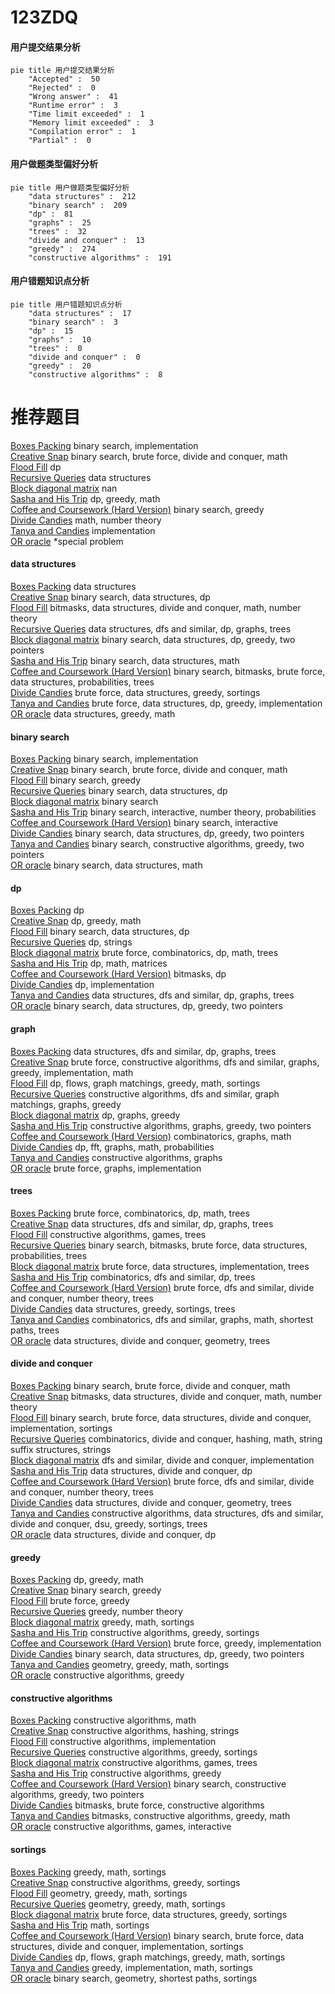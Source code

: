 # 123ZDQ
<!-- tabs:start -->
#### **用户提交结果分析**

```mermaid
pie title 用户提交结果分析
    "Accepted" :  50
    "Rejected" :  0
    "Wrong answer" :  41
    "Runtime error" :  3
    "Time limit exceeded" :  1
    "Memory limit exceeded" :  3
    "Compilation error" :  1
    "Partial" :  0
```
#### **用户做题类型偏好分析**

```mermaid
pie title 用户做题类型偏好分析
    "data structures" :  212
    "binary search" :  209
    "dp" :  81
    "graphs" :  25
    "trees" :  32
    "divide and conquer" :  13
    "greedy" :  274
    "constructive algorithms" :  191
```
#### **用户错题知识点分析**

```mermaid
pie title 用户错题知识点分析
    "data structures" :  17
    "binary search" :  3
    "dp" :  15
    "graphs" :  10
    "trees" :  0
    "divide and conquer" :  0
    "greedy" :  20
    "constructive algorithms" :  8
```
<!-- tabs:end -->
# 推荐题目
[Boxes Packing](http://codeforces.com/problemset/problem/1066/D)		binary search,
                        implementation		  
[Creative Snap](http://codeforces.com/problemset/problem/1111/C)		binary search,
                        brute force,
                        divide and conquer,
                        math		  
[Flood Fill](http://codeforces.com/problemset/problem/1114/D)		dp		  
[Recursive Queries](http://codeforces.com/problemset/problem/1117/G)		data structures		  
[Block diagonal matrix](http://codeforces.com/problemset/problem/1116/D1)		nan		  
[Sasha and His Trip](http://codeforces.com/problemset/problem/1113/A)		dp,
                        greedy,
                        math		  
[Coffee and Coursework (Hard Version)](http://codeforces.com/problemset/problem/1118/D2)		binary search,
                        greedy		  
[Divide Candies](http://codeforces.com/problemset/problem/1056/B)		math,
                        number theory		  
[Tanya and Candies](http://codeforces.com/problemset/problem/1118/B)		implementation		  
[OR oracle](http://codeforces.com/problemset/problem/1115/G2)		*special problem		  
<!-- tabs:start -->
#### **data structures**
[Boxes Packing](http://codeforces.com/problemset/problem/1117/G)		data structures		  
[Creative Snap](http://codeforces.com/problemset/problem/101/B)		binary search,
                        data structures,
                        dp		  
[Flood Fill](http://codeforces.com/problemset/problem/1114/F)		bitmasks,
                        data structures,
                        divide and conquer,
                        math,
                        number theory		  
[Recursive Queries](http://codeforces.com/problemset/problem/1111/E)		data structures,
                        dfs and similar,
                        dp,
                        graphs,
                        trees		  
[Block diagonal matrix](http://codeforces.com/problemset/problem/1492/C)		binary search,
                        data structures,
                        dp,
                        greedy,
                        two pointers		  
[Sasha and His Trip](http://codeforces.com/problemset/problem/1490/G)		binary search,
                        data structures,
                        math		  
[Coffee and Coursework (Hard Version)](http://codeforces.com/problemset/problem/1479/D)		binary search,
                        bitmasks,
                        brute force,
                        data structures,
                        probabilities,
                        trees		  
[Divide Candies](http://codeforces.com/problemset/problem/1497/A)		brute force,
                        data structures,
                        greedy,
                        sortings		  
[Tanya and Candies](http://codeforces.com/problemset/problem/1491/C)		brute force,
                        data structures,
                        dp,
                        greedy,
                        implementation		  
[OR oracle](http://codeforces.com/problemset/problem/1492/B)		data structures,
                        greedy,
                        math		  
#### **binary search**
[Boxes Packing](http://codeforces.com/problemset/problem/1066/D)		binary search,
                        implementation		  
[Creative Snap](http://codeforces.com/problemset/problem/1111/C)		binary search,
                        brute force,
                        divide and conquer,
                        math		  
[Flood Fill](http://codeforces.com/problemset/problem/1118/D2)		binary search,
                        greedy		  
[Recursive Queries](http://codeforces.com/problemset/problem/101/B)		binary search,
                        data structures,
                        dp		  
[Block diagonal matrix](http://codeforces.com/problemset/problem/1117/C)		binary search		  
[Sasha and His Trip](http://codeforces.com/problemset/problem/1114/E)		binary search,
                        interactive,
                        number theory,
                        probabilities		  
[Coffee and Coursework (Hard Version)](https://codeforces.com/contest/1011/problem/D)		binary search,
                        interactive		  
[Divide Candies](http://codeforces.com/problemset/problem/1492/C)		binary search,
                        data structures,
                        dp,
                        greedy,
                        two pointers		  
[Tanya and Candies](http://codeforces.com/problemset/problem/1463/D)		binary search,
                        constructive algorithms,
                        greedy,
                        two pointers		  
[OR oracle](http://codeforces.com/problemset/problem/1490/G)		binary search,
                        data structures,
                        math		  
#### **dp**
[Boxes Packing](http://codeforces.com/problemset/problem/1114/D)		dp		  
[Creative Snap](http://codeforces.com/problemset/problem/1113/A)		dp,
                        greedy,
                        math		  
[Flood Fill](http://codeforces.com/problemset/problem/101/B)		binary search,
                        data structures,
                        dp		  
[Recursive Queries](http://codeforces.com/problemset/problem/1110/H)		dp,
                        strings		  
[Block diagonal matrix](https://codeforces.com/contest/1113/problem/F)		brute force,
                        combinatorics,
                        dp,
                        math,
                        trees		  
[Sasha and His Trip](http://codeforces.com/problemset/problem/1117/D)		dp,
                        math,
                        matrices		  
[Coffee and Coursework (Hard Version)](http://codeforces.com/problemset/problem/1117/F)		bitmasks,
                        dp		  
[Divide Candies](https://codeforces.com/contest/1113/problem/C)		dp,
                        implementation		  
[Tanya and Candies](http://codeforces.com/problemset/problem/1111/E)		data structures,
                        dfs and similar,
                        dp,
                        graphs,
                        trees		  
[OR oracle](http://codeforces.com/problemset/problem/1492/C)		binary search,
                        data structures,
                        dp,
                        greedy,
                        two pointers		  
#### **graph**
[Boxes Packing](http://codeforces.com/problemset/problem/1111/E)		data structures,
                        dfs and similar,
                        dp,
                        graphs,
                        trees		  
[Creative Snap](http://codeforces.com/problemset/problem/1487/C)		brute force,
                        constructive algorithms,
                        dfs and similar,
                        graphs,
                        greedy,
                        implementation,
                        math		  
[Flood Fill](http://codeforces.com/problemset/problem/1437/C)		dp,
                        flows,
                        graph matchings,
                        greedy,
                        math,
                        sortings		  
[Recursive Queries](http://codeforces.com/problemset/problem/1470/D)		constructive algorithms,
                        dfs and similar,
                        graph matchings,
                        graphs,
                        greedy		  
[Block diagonal matrix](http://codeforces.com/problemset/problem/1476/C)		dp,
                        graphs,
                        greedy		  
[Sasha and His Trip](http://codeforces.com/problemset/problem/1304/D)		constructive algorithms,
                        graphs,
                        greedy,
                        two pointers		  
[Coffee and Coursework (Hard Version)](http://codeforces.com/problemset/problem/1475/C)		combinatorics,
                        graphs,
                        math		  
[Divide Candies](http://codeforces.com/problemset/problem/553/E)		dp,
                        fft,
                        graphs,
                        math,
                        probabilities		  
[Tanya and Candies](http://codeforces.com/problemset/problem/1495/C)		constructive algorithms,
                        graphs		  
[OR oracle](http://codeforces.com/problemset/problem/1510/K)		brute force,
                        graphs,
                        implementation		  
#### **trees**
[Boxes Packing](https://codeforces.com/contest/1113/problem/F)		brute force,
                        combinatorics,
                        dp,
                        math,
                        trees		  
[Creative Snap](http://codeforces.com/problemset/problem/1111/E)		data structures,
                        dfs and similar,
                        dp,
                        graphs,
                        trees		  
[Flood Fill](http://codeforces.com/problemset/problem/1110/G)		constructive algorithms,
                        games,
                        trees		  
[Recursive Queries](http://codeforces.com/problemset/problem/1479/D)		binary search,
                        bitmasks,
                        brute force,
                        data structures,
                        probabilities,
                        trees		  
[Block diagonal matrix](http://codeforces.com/problemset/problem/1511/C)		brute force,
                        data structures,
                        implementation,
                        trees		  
[Sasha and His Trip](http://codeforces.com/problemset/problem/1499/F)		combinatorics,
                        dfs and similar,
                        dp,
                        trees		  
[Coffee and Coursework (Hard Version)](http://codeforces.com/problemset/problem/1491/E)		brute force,
                        dfs and similar,
                        divide and conquer,
                        number theory,
                        trees		  
[Divide Candies](http://codeforces.com/problemset/problem/1466/D)		data structures,
                        greedy,
                        sortings,
                        trees		  
[Tanya and Candies](http://codeforces.com/problemset/problem/1495/D)		combinatorics,
                        dfs and similar,
                        graphs,
                        math,
                        shortest paths,
                        trees		  
[OR oracle](http://codeforces.com/problemset/problem/1303/G)		data structures,
                        divide and conquer,
                        geometry,
                        trees		  
#### **divide and conquer**
[Boxes Packing](http://codeforces.com/problemset/problem/1111/C)		binary search,
                        brute force,
                        divide and conquer,
                        math		  
[Creative Snap](http://codeforces.com/problemset/problem/1114/F)		bitmasks,
                        data structures,
                        divide and conquer,
                        math,
                        number theory		  
[Flood Fill](http://codeforces.com/problemset/problem/1461/D)		binary search,
                        brute force,
                        data structures,
                        divide and conquer,
                        implementation,
                        sortings		  
[Recursive Queries](http://codeforces.com/problemset/problem/1466/G)		combinatorics,
                        divide and conquer,
                        hashing,
                        math,
                        string suffix structures,
                        strings		  
[Block diagonal matrix](http://codeforces.com/problemset/problem/1490/D)		dfs and similar,
                        divide and conquer,
                        implementation		  
[Sasha and His Trip](https://codeforces.com/contest/1483/problem/C)		data structures,
                        divide and conquer,
                        dp		  
[Coffee and Coursework (Hard Version)](http://codeforces.com/problemset/problem/1491/E)		brute force,
                        dfs and similar,
                        divide and conquer,
                        number theory,
                        trees		  
[Divide Candies](http://codeforces.com/problemset/problem/1303/G)		data structures,
                        divide and conquer,
                        geometry,
                        trees		  
[Tanya and Candies](http://codeforces.com/problemset/problem/1494/D)		constructive algorithms,
                        data structures,
                        dfs and similar,
                        divide and conquer,
                        dsu,
                        greedy,
                        sortings,
                        trees		  
[OR oracle](http://codeforces.com/problemset/problem/1482/E)		data structures,
                        divide and conquer,
                        dp		  
#### **greedy**
[Boxes Packing](http://codeforces.com/problemset/problem/1113/A)		dp,
                        greedy,
                        math		  
[Creative Snap](http://codeforces.com/problemset/problem/1118/D2)		binary search,
                        greedy		  
[Flood Fill](http://codeforces.com/problemset/problem/1118/D1)		brute force,
                        greedy		  
[Recursive Queries](http://codeforces.com/problemset/problem/1113/B)		greedy,
                        number theory		  
[Block diagonal matrix](http://codeforces.com/problemset/problem/1117/B)		greedy,
                        math,
                        sortings		  
[Sasha and His Trip](http://codeforces.com/problemset/problem/1114/B)		constructive algorithms,
                        greedy,
                        sortings		  
[Coffee and Coursework (Hard Version)](http://codeforces.com/problemset/problem/1114/A)		brute force,
                        greedy,
                        implementation		  
[Divide Candies](http://codeforces.com/problemset/problem/1492/C)		binary search,
                        data structures,
                        dp,
                        greedy,
                        two pointers		  
[Tanya and Candies](https://codeforces.com/contest/1496/problem/C)		geometry,
                        greedy,
                        math,
                        sortings		  
[OR oracle](http://codeforces.com/problemset/problem/1493/A)		constructive algorithms,
                        greedy		  
#### **constructive algorithms**
[Boxes Packing](http://codeforces.com/problemset/problem/1038/B)		constructive algorithms,
                        math		  
[Creative Snap](https://codeforces.com/contest/1113/problem/D)		constructive algorithms,
                        hashing,
                        strings		  
[Flood Fill](http://codeforces.com/problemset/problem/1118/C)		constructive algorithms,
                        implementation		  
[Recursive Queries](http://codeforces.com/problemset/problem/1114/B)		constructive algorithms,
                        greedy,
                        sortings		  
[Block diagonal matrix](http://codeforces.com/problemset/problem/1110/G)		constructive algorithms,
                        games,
                        trees		  
[Sasha and His Trip](http://codeforces.com/problemset/problem/1493/A)		constructive algorithms,
                        greedy		  
[Coffee and Coursework (Hard Version)](http://codeforces.com/problemset/problem/1463/D)		binary search,
                        constructive algorithms,
                        greedy,
                        two pointers		  
[Divide Candies](https://codeforces.com/contest/1456/problem/B)		bitmasks,
                        brute force,
                        constructive algorithms		  
[Tanya and Candies](http://codeforces.com/problemset/problem/1492/D)		bitmasks,
                        constructive algorithms,
                        greedy,
                        math		  
[OR oracle](https://codeforces.com/contest/1504/problem/D)		constructive algorithms,
                        games,
                        interactive		  
#### **sortings**
[Boxes Packing](http://codeforces.com/problemset/problem/1117/B)		greedy,
                        math,
                        sortings		  
[Creative Snap](http://codeforces.com/problemset/problem/1114/B)		constructive algorithms,
                        greedy,
                        sortings		  
[Flood Fill](https://codeforces.com/contest/1496/problem/C)		geometry,
                        greedy,
                        math,
                        sortings		  
[Recursive Queries](http://codeforces.com/problemset/problem/1495/A)		geometry,
                        greedy,
                        math,
                        sortings		  
[Block diagonal matrix](http://codeforces.com/problemset/problem/1497/A)		brute force,
                        data structures,
                        greedy,
                        sortings		  
[Sasha and His Trip](http://codeforces.com/problemset/problem/1427/A)		math,
                        sortings		  
[Coffee and Coursework (Hard Version)](http://codeforces.com/problemset/problem/1461/D)		binary search,
                        brute force,
                        data structures,
                        divide and conquer,
                        implementation,
                        sortings		  
[Divide Candies](http://codeforces.com/problemset/problem/1437/C)		dp,
                        flows,
                        graph matchings,
                        greedy,
                        math,
                        sortings		  
[Tanya and Candies](http://codeforces.com/problemset/problem/1473/A)		greedy,
                        implementation,
                        math,
                        sortings		  
[OR oracle](http://codeforces.com/problemset/problem/1486/B)		binary search,
                        geometry,
                        shortest paths,
                        sortings		  
<!-- tabs:end -->
